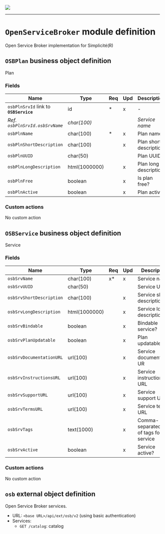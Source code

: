 ![](https://www.simplicite.io/resources//logos/logo250.png)
* * *

`OpenServiceBroker` module definition
=====================================

Open Service Broker implementation for Simplicité(R)

`OSBPlan` business object definition
------------------------------------

Plan

### Fields

| Name                                                         | Type                                     | Req | Upd | Description                                                                      | 
| ------------------------------------------------------------ | ---------------------------------------- | --- | --- | -------------------------------------------------------------------------------- |
| `osbPlnSrvId` link to **`OSBService`**                       | id                                       | *   | x   | -                                                                                |
| _Ref. `osbPlnSrvId.osbSrvName`_                              | _char(100)_                              |     |     | _Service name_                                                                   |
| `osbPlnName`                                                 | char(100)                                | *   | x   | Plan name                                                                        |
| `osbPlnShortDescription`                                     | char(100)                                |     | x   | Plan short description                                                           |
| `osbPlnUUID`                                                 | char(50)                                 |     |     | Plan UUID                                                                        |
| `osbPlnLongDescription`                                      | html(1000000)                            |     | x   | Plan long description                                                            |
| `osbPlnFree`                                                 | boolean                                  |     | x   | Is plan free?                                                                    |
| `osbPlnActive`                                               | boolean                                  |     | x   | Plan active?                                                                     |

### Custom actions

No custom action

`OSBService` business object definition
---------------------------------------

Service

### Fields

| Name                                                         | Type                                     | Req | Upd | Description                                                                      | 
| ------------------------------------------------------------ | ---------------------------------------- | --- | --- | -------------------------------------------------------------------------------- |
| `osbSrvName`                                                 | char(100)                                | x*  | x   | Service name                                                                     |
| `osbSrvUUID`                                                 | char(50)                                 |     |     | Service UUID                                                                     |
| `osbSrvShortDescription`                                     | char(100)                                |     | x   | Service short description                                                        |
| `osbSrvLongDescription`                                      | html(1000000)                            |     | x   | Service long description                                                         |
| `osbSrvBindable`                                             | boolean                                  |     | x   | Bindable service?                                                                |
| `osbSrvPlanUpdatable`                                        | boolean                                  |     | x   | Plan updatable?                                                                  |
| `osbSrvDocumentationURL`                                     | url(100)                                 |     | x   | Service documentation UR                                                         |
| `osbSrvInstructionsURL`                                      | url(100)                                 |     | x   | Service instructions URL                                                         |
| `osbSrvSupportURL`                                           | url(100)                                 |     | x   | Service support URL                                                              |
| `osbSrvTermsURL`                                             | url(100)                                 |     | x   | Service terms URL                                                                |
| `osbSrvTags`                                                 | text(1000)                               |     | x   | Comma-separated list of tags for service                                         |
| `osbSrvActive`                                               | boolean                                  |     | x   | Service active?                                                                  |

### Custom actions

No custom action

`osb` external object definition
--------------------------------

Open Service Broker services.

- URL: `<base URL>/api/ext/osb/v2` (using basic authentication)
- Services:
	- `GET /catalog`: catalog

